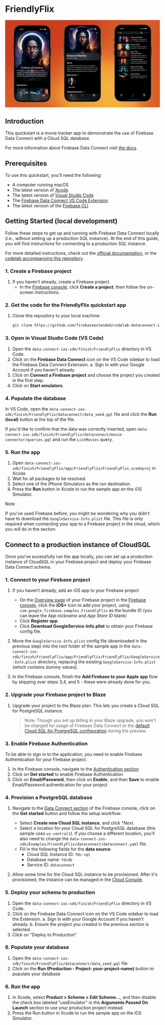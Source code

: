 # FriendlyFlix

![FriendlyFlix, a movie tracker sample app](FriendlyFlix-Hero.png)

## Introduction

This quickstart is a movie tracker app to demonstrate the use of Firebase Data Connect
 with a Cloud SQL database.

For more information about Firebase Data Connect visit [the docs](https://firebase.google.com/docs/data-connect/).


## Prerequisites

To use this quickstart, you'll need the following:
- A computer running macOS
- The latest version of [Xcode](https://developer.apple.com/xcode/)
- The latest version of [Visual Studio Code](https://code.visualstudio.com/)
- The [Firebase Data Connect VS Code Extension](https://marketplace.visualstudio.com/items?itemName=GoogleCloudTools.firebase-dataconnect-vscode)
- The latest version of the [Firebase CLI](https://firebase.google.com/docs/cli#update-cli)

## Getting Started (local development)

Follow these steps to get up and running with Firebase Data Connect locally (i.e., without setting up a production SQL instance). At the end of this guide, you will find instructions for connecting to a production SQL instance.

For more detailed instructions,
check out the [official documentation](https://firebase.google.com/docs/data-connect/quickstart-local), or the [codelab accompanying this repository](https://firebase.google.com/codelabs/firebase-dataconnect-ios).


### 1. Create a Firebase project

1. If you haven't already, create a Firebase project.
    * In the [Firebase console](https://console.firebase.google.com), click
        **Create a project**, then follow the on-screen instructions.

### 2. Get the code for the FriendlyFlix quickstart app

1. Clone this repository to your local machine:
   ```sh
   git clone https://github.com/firebaseextended/codelab-dataconnect-ios
   ```

### 3. Open in Visual Studio Code (VS Code)

1. Open the `data-connect-ios-sdk/finish/FriendlyFlix` directory in VS Code.
2. Click on the **Firebase Data Connect** icon on the VS Code sidebar to load the Firebase Data Connect Extension.
   a. Sign in with your Google Account if you haven't already.
3. Click on **Connect a Firebase project** and choose the project you created in the first step.
4. Click on **Start emulators**.

### 4. Populate the database
In VS Code, open the `data-connect-ios-sdk/finish/FriendlyFlix/dataconnect/data_seed.gql` file and click the
 **Run (local)** button at the top of the file.

If you'd like to confirm that the data was correctly inserted,
open `data-connect-ios-sdk/finish/FriendlyFlix/dataconnect/movie-connector/queries.gql` and run the `ListMovies` query.

### 5. Run the app

1. Open `data-connect-ios-sdk/finish/FriendlyFlix/app/FriendlyFlix/FriendlyFlix.xcodeproj` in Xcode
2. Wait for all packages to be resolved.
3. Select one of the iPhone Simulators as the run destination.
4. Press the **Run** button in Xcode to run the sample app on the iOS Simulator.

> [!NOTE]
> If you've used Firebase before, you might be wondering why you didn't have to download the
> `GoogleService-Info.plist` file. This file is only required when connecting your app to a Firebase
> project in the cloud, which you will do in the section.

## Connect to a production instance of CloudSQL

Once you've sucessfully run the app locally, you can set up a production instance of CloudSQL in your Firebase project and deploy your Firebase Data Connect schema.

### 1. Connect to your Firebase project

1. If you haven’t already, add an iOS app to your Firebase project
    * On the [Overview page](https://console.firebase.google.com/project/_/overview) of your Firebase project in the [Firebase console](https://console.firebase.google.com), click the **iOS+** icon to add your project, using `com.google.firebase.samples.FriendlyFlix` as the bundle ID (you can leave the *App nickname* and *App Store ID* blank)
    * Click **Register app**.
    * Click **Download GoogleService-Info.plist** to obtain your Firebase config file.

2. Move the `GoogleService-Info.plist` config file (downloaded in the previous step) into the root folder of the sample app in the
  `data-connect-ios-sdk/finish/FriendlyFlix/app/FriendlyFlix/FriendlyFlix/GoogleService-Info.plist` directory, replacing the existing `GoogleService-Info.plist` (which contains dummy values).

3. In the Firebase console, finish the **Add Firebase to your Apple app** flow by skipping over steps 3,4, and 5 - these were already done for you.

### 2. Upgrade your Firebase project to Blaze

1. Upgrade your project to the Blaze plan. This lets you create a Cloud SQL
    for PostgreSQL instance.

    > Note: Though you set up billing in your Blaze upgrade, you won't be
    charged for usage of Firebase Data Connect or the
    [default Cloud SQL for PostgreSQL configuration](https://firebase.google.com/docs/data-connect/#pricing) during the preview.

### 3. Enable Firebase Authentication

To be able to sign in to the application, you need to enable Firebase Authentication for your Firebase project.

1. In the Firebase console, navigate to the [Authentication section](https://console.firebase.google.com/project/_/authentication)
2. Click on **Get started** to enable Firebase Authentication
3. Click on **Email/Password**, then click on **Enable**, and then **Save** to enable Email/Password authentication for your project

### 4. Provision a PostgreSQL database

1. Navigate to the [Data Connect section](https://console.firebase.google.com/project/_/dataconnect)
    of the Firebase console, click on the **Get started** button and follow the setup workflow:

   - Select **Create new Cloud SQL instance**, and click **Next*.
   - Select a location for your Cloud SQL for PostgreSQL database (this sample uses `us-central1`). If you choose a different location, you'll also need to change the `data-connect-ios-sdk/Examples/FriendlyFlix/dataconnect/dataconnect.yaml` file.
   - Fill in the following fields for the **data source**:
       - Cloud SQL Instance ID: `fdc-sql`
       - Database name: `fdcdb`
       - Service ID: `dataconnect`
2. Allow some time for the Cloud SQL instance to be provisioned. After it's provisioned, the instance
   can be managed in the [Cloud Console](https://console.cloud.google.com/sql).

### 5. Deploy your schema to production

1. Open the `data-connect-ios-sdk/finish/FriendlyFlix` directory in VS Code.
2. Click on the Firebase Data Connect icon on the VS Code sidebar to load the Extension.
   a. Sign in with your Google Account if you haven't already.
   b. Ensure the project you created in the previous section is selected.
4. Click on "Deploy to Production"

### 6. Populate your database

1. Open the `data-connect-ios-sdk/finish/FriendlyFlix/dataconnect/data_seed.gql` file
2. Click on the **Run (Production - Project: your-project-name)** button to populate your database


### 6. Run the app

1. In Xcode, select **Product > Scheme > Edit Scheme...**, and then disable the check box labeled "useEmulator" in the **Arguments Passed On Launch** section to use your production project instead.
2. Press the Run button in Xcode to run the sample app on the iOS Simulator.
